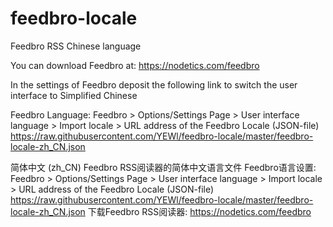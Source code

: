 # feedbro-locale

Feedbro RSS Chinese language

You can download Feedbro at: https://nodetics.com/feedbro

In the settings of Feedbro deposit the following link to switch the user interface to Simplified Chinese

Feedbro Language: Feedbro > Options/Settings Page > User interface language > Import locale > URL address of the Feedbro Locale (JSON-file)
https://raw.githubusercontent.com/YEWl/feedbro-locale/master/feedbro-locale-zh_CN.json

简体中文 (zh_CN) 
Feedbro RSS阅读器的简体中文语言文件
Feedbro语言设置: Feedbro > Options/Settings Page > User interface language > Import locale > URL address of the Feedbro Locale (JSON-file)
https://raw.githubusercontent.com/YEWl/feedbro-locale/master/feedbro-locale-zh_CN.json
下载Feedbro RSS阅读器: https://nodetics.com/feedbro
